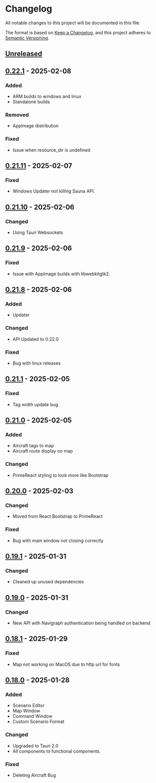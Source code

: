 # Changelog

All notable changes to this project will be documented in this file.

The format is based on [Keep a Changelog](https://keepachangelog.com/en/1.1.0/),
and this project adheres to [Semantic Versioning](https://semver.org/spec/v2.0.0.html).

## [Unreleased]

## [0.22.1] - 2025-02-08
### Added
- ARM builds to windows and linux
- Standalone builds

### Removed
- AppImage distribution

### Fixed
- Issue when resource_dir is undefined

## [0.21.11] - 2025-02-07
### Fixed
- Windows Updater not killing Sauna API.

## [0.21.10] - 2025-02-06
### Changed
- Using Tauri Websockets

## [0.21.9] - 2025-02-06
### Fixed
- Issue with AppImage builds with libwebkitgtk2.

## [0.21.8] - 2025-02-06
### Added
- Updater

### Changed
- API Updated to 0.22.0

### Fixed
- Bug with linux releases

## [0.21.1] - 2025-02-05
### Fixed
- Tag width update bug

## [0.21.0] - 2025-02-05
### Added
- Aircraft tags to map
- Aircraft route display on map

### Changed
- PrimeReact styling to look more like Bootstrap

## [0.20.0] - 2025-02-03
### Changed
- Moved from React Bootstrap to PrimeReact

### Fixed
- Bug with main window not closing correctly

## [0.19.1] - 2025-01-31
### Changed
- Cleaned up unused dependencies

## [0.19.0] - 2025-01-31
### Changed
- New API with Navigraph authentication being handled on backend

## [0.18.1] - 2025-01-29
### Fixed
- Map not working on MacOS due to http url for fonts

## [0.18.0] - 2025-01-28
### Added
- Scenario Editor
- Map Window
- Command Window
- Custom Scenario Format

### Changed
- Upgraded to Tauri 2.0
- All components to functional components.

### Fixed
- Deleting Aircraft Bug

[Unreleased]: https://github.com/Sauna-ATC-Training-Simulator/sauna-ui/compare/v0.22.1...master
[0.22.1]: https://github.com/Sauna-ATC-Training-Simulator/sauna-ui/compare/v0.21.11...v0.22.1
[0.21.11]: https://github.com/Sauna-ATC-Training-Simulator/sauna-ui/compare/v0.21.10...v0.21.11
[0.21.10]: https://github.com/Sauna-ATC-Training-Simulator/sauna-ui/compare/v0.21.9...v0.21.10
[0.21.9]: https://github.com/Sauna-ATC-Training-Simulator/sauna-ui/compare/v0.21.8...v0.21.9
[0.21.8]: https://github.com/Sauna-ATC-Training-Simulator/sauna-ui/compare/v0.21.1...v0.21.8
[0.21.1]: https://github.com/Sauna-ATC-Training-Simulator/sauna-ui/compare/v0.21.0...v0.21.1
[0.21.0]: https://github.com/Sauna-ATC-Training-Simulator/sauna-ui/compare/v0.20.0...v0.21.0
[0.20.0]: https://github.com/Sauna-ATC-Training-Simulator/sauna-ui/compare/v0.19.1...v0.20.0
[0.19.1]: https://github.com/Sauna-ATC-Training-Simulator/sauna-ui/compare/v0.19.0...v0.19.1
[0.19.0]: https://github.com/Sauna-ATC-Training-Simulator/sauna-ui/compare/v0.18.1...v0.19.0
[0.18.1]: https://github.com/Sauna-ATC-Training-Simulator/sauna-ui/compare/v0.18.0...v0.18.1
[0.18.0]: https://github.com/Sauna-ATC-Training-Simulator/sauna-ui/compare/v0.17.5...v0.18.0